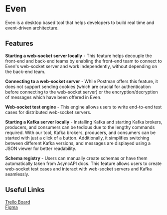 # Even
Even is a desktop based tool that helps developers to build real time and  event-driven architecture.  

## Features

**Starting a web-socket server locally** - This feature helps decouple the front-end and back-end teams by enabling the front-end team to connect to Even's web-socket server and work independently, without depending on the back-end team.  

**Connecting to a web-socket server** - While Postman offers this feature, it does not support sending cookies (which are crucial for authentication before connecting to the web-socket server) or the encryption/decryption of messages which have been offered in Even.  

**Web-socket test engine** - This engine allows users to write end-to-end test cases for distributed web-socket servers.  
 
**Starting a Kafka server locally** - Installing Kafka and starting Kafka brokers, producers, and consumers can be tedious due to the lengthy commands required. With our tool, Kafka brokers, producers, and consumers can be started with just a click of a button. Additionally, it simplifies switching between different Kafka versions, and messages are displayed using a JSON viewer for better readability.  

**Schema registry** - Users can manually create schemas or have them automatically taken from AsyncAPI docs. This feature allows users to create web-socket test cases and interact with web-socket servers and Kafka seamlessly.  

## Useful Links
[Trello Board](https://trello.com/b/i6J4c5zB/even)   
[Figma](https://www.figma.com/design/5LBrVUPwEm1FduKn8iqoEf/Untitled?node-id=0-1&t=j4sfY7di62836dZ0-1)  
